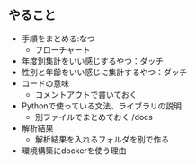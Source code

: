 ##  やること

- 手順をまとめる:なつ
    - フローチャート
- 年度別集計をいい感じするやつ：ダッチ
- 性別と年齢をいい感じに集計するやつ：ダッチ
- コードの意味
    - コメントアウトで書いておく
- Pythonで使っている文法、ライブラリの説明
    - 別ファイルでまとめておく /docs
- 解析結果
    - 解析結果を入れるフォルダを別で作る
- 環境構築にdockerを使う理由
